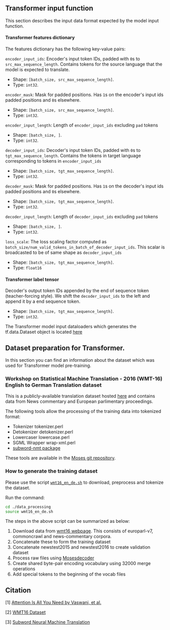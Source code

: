 ## Transformer input function

This section describes the input data format expected by the model input function.

#### Transformer features dictionary
The features dictionary has the following key-value pairs:

`encoder_input_ids`: Encoder's input token IDs, padded with `0`s to `src_max_sequence_length`. Contains tokens for the source language that the model is expected to translate.

- Shape: `[batch_size, src_max_sequence_length]`.
- Type: `int32`.

`encoder_mask`: Mask for padded positions. Has `1`s on the encoder's input ids padded positions
and `0`s elsewhere.

- Shape: `[batch_size, src_max_sequence_length]`.
- Type: `int32`.

`encoder_input_length`: Length of `encoder_input_ids` excluding `pad` tokens

- Shape: `[batch_size, ]`.
- Type: `int32`.


`decoder_input_ids`: Decoder's input token IDs, padded with `0`s to `tgt_max_sequence_length`. Contains the tokens in target language corresponding to tokens in `encoder_input_ids`
- Shape: `[batch_size, tgt_max_sequence_length]`.
- Type: `int32`.

`decoder_mask`: Mask for padded positions. Has `1`s on the decoder's input ids padded positions
and `0`s elsewhere.

- Shape: `[batch_size, tgt_max_sequence_length]`.
- Type: `int32`.

`decoder_input_length`: Length of `decoder_input_ids` excluding `pad` tokens

- Shape: `[batch_size, ]`.
- Type: `int32`.

`loss_scale`: The loss scaling factor computed as `batch_size/num_valid_tokens_in_batch_of_decoder_input_ids`. 
This scalar is broadcasted to be of same shape as `decoder_input_ids`
- Shape: `[batch_size, tgt_max_sequence_length]`.
- Type: `float16`

#### Transformer label tensor

Decoder's output token IDs appended by the end of sequence token (teacher-forcing style). We shift the `decoder_input_ids` to the left and append it by a end sequence token.

- Shape: `[batch_size, tgt_max_sequence_length]`.
- Type: `int32`.

The Transformer model input dataloaders which generates the tf.data.Dataset object is located [here](./TransformerDynamicDataProcessor.py)

## Dataset preparation for Transformer.
In this section you can find an information about the dataset which was used for Transformer model pre-training.

### Workshop on Statistical Machine Translation - 2016 (WMT-16) English to German Translation dataset 
This is a publicly-available translation dataset hosted [here](https://www.statmt.org/wmt16/translation-task.html) and contains data from News commentary and European parlimentary proceedings.

The following tools allow the processing of the training data into tokenized format:

* Tokenizer tokenizer.perl
* Detokenizer detokenizer.perl
* Lowercaser lowercase.perl
* SGML Wrapper wrap-xml.perl
* [subword-nmt package](https://github.com/rsennrich/subword-nmt)

These tools are available in the [Moses git repository](https://github.com/moses-smt/mosesdecoder).


### How to generate the training dataset
Please use the script [`wmt16_en_de.sh`](./data_processing/wmt16_en_de.sh) to download, preprocess and tokenize the dataset.

Run the command: 
```bash
cd ./data_processing
source wmt16_en_de.sh
```

The steps in the above script can be summarized as below:
1. Download data from [wmt16 webpage](https://www.statmt.org/wmt16/translation-task.html). This consists of europarl-v7, commoncrawl and news-commentary corpora.
2. Concatenate these to form the training dataset
3. Concatenate newstest2015 and newstest2016 to create validation dataset
4. Process raw files using [Mosesdecoder](https://github.com/moses-smt/mosesdecoder)
5. Create shared byte-pair encoding vocabulary using 32000 merge operations
6. Add special tokens to the beginning of the vocab files


## Citation

[1] [Attention Is All You Need by Vaswani, et al.](https://arxiv.org/pdf/1706.03762.pdf)

[2] [WMT16 Dataset](https://www.statmt.org/wmt16/translation-task.html)

[3] [Subword Neural Machine Translation](https://github.com/rsennrich/subword-nmt)


